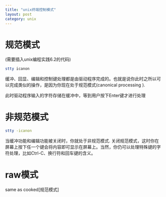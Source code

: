```yaml
---
title: "unix终端控制模式"
layout: post
category: unix
---
```


# 规范模式

(需要插入unix编程实践6.2的代码)

```bash
stty icanon
```

缓冲、回显、编辑和控制键处理都是由驱动程序完成的。也就是说你此时之所以可以完成类似的操作，是因为你现在处于规范模式(canonical processing ).

此时驱动程序输入的字符存储在缓冲中，等到用户按下Enter键才进行处理

# 非规范模式

```bash
stty -icanon
```
当缓冲功能和编辑功能被关闭时，你就处于非规范模式.
关闭规范模式，这时你在屏幕上按下任一个键会将内容即可显示在屏幕上。当然，你仍可以处理特殊键的字符处理，比如Ctrl-C、换行符和回车键的含义。

# raw模式

same as cooked[规范模式]

